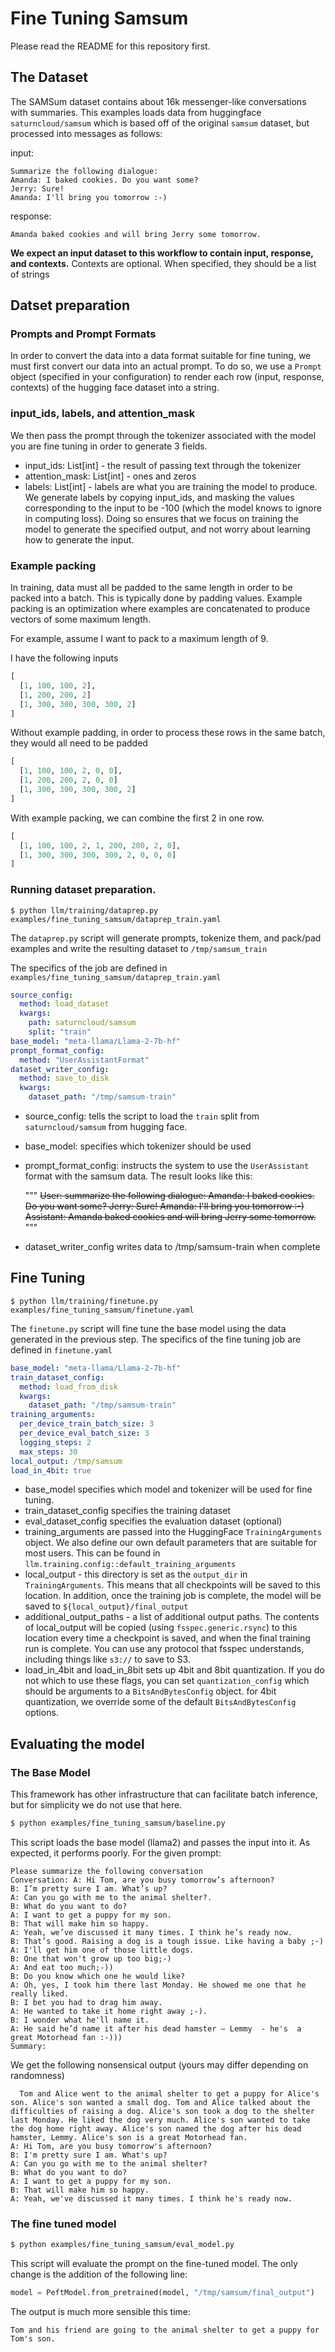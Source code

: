 # Fine Tuning Samsum

Please read the README for this repository first.

## The Dataset
The SAMSum dataset contains about 16k messenger-like conversations with summaries. 
This examples loads data from huggingface `saturncloud/samsum` which is based off of the original
`samsum` dataset, but processed into messages as follows:

input:

```
Summarize the following dialogue:	
Amanda: I baked cookies. Do you want some? 
Jerry: Sure! 
Amanda: I'll bring you tomorrow :-)
```

response:
```
Amanda baked cookies and will bring Jerry some tomorrow.
```
**We expect an input dataset to this workflow to contain input, response, and contexts.** 
Contexts are optional. When specified, they should be a list of strings

## Datset preparation

### Prompts and Prompt Formats

In order to convert the data into a data format suitable for fine tuning, we must first convert 
our data into an actual prompt. To do so, we use a `Prompt` object (specified in your configuration)
to render each row (input, response, contexts) of the hugging face dataset into a string.

### input_ids, labels, and attention_mask

We then pass the prompt through the tokenizer associated with the model you are fine tuning in order
to generate 3 fields.

- input_ids: List[int] - the result of passing text through the tokenizer
- attention_mask: List[int] - ones and zeros
- labels: List[int] - labels are what you are training the model to produce. We generate labels
by copying input_ids, and masking the values corresponding to the input to be -100 (which the model
knows to ignore in computing loss). Doing so ensures that we focus on training the model to 
generate the specified output, and not worry about learning how to generate the input.

### Example packing

In training, data must all be padded to the same length in order to be packed into a batch. This 
is typically done by padding values. Example packing is an optimization where examples are concatenated
to produce vectors of some maximum length.

For example, assume I want to pack to a maximum length of 9.

I have the following inputs

```python
[
  [1, 100, 100, 2],
  [1, 200, 200, 2]
  [1, 300, 300, 300, 300, 2]
]
```

Without example padding, in order to process these rows in the same batch, they would all need to
be padded

```python
[
  [1, 100, 100, 2, 0, 0],
  [1, 200, 200, 2, 0, 0]
  [1, 300, 300, 300, 300, 2]
]
```

With example packing, we can combine the first 2 in one row.

```python
[
  [1, 100, 100, 2, 1, 200, 200, 2, 0],
  [1, 300, 300, 300, 300, 2, 0, 0, 0]
]
```

### Running dataset preparation.

```
$ python llm/training/dataprep.py examples/fine_tuning_samsum/dataprep_train.yaml
```

The `dataprep.py` script will generate prompts, tokenize them, and pack/pad examples and write
the resulting dataset to `/tmp/samsum_train`

The specifics of the job are defined in `examples/fine_tuning_samsum/dataprep_train.yaml`

```yaml
source_config:
  method: load_dataset
  kwargs:
    path: saturncloud/samsum
    split: "train"
base_model: "meta-llama/Llama-2-7b-hf"
prompt_format_config:
  method: "UserAssistantFormat"
dataset_writer_config:
  method: save_to_disk
  kwargs:
    dataset_path: "/tmp/samsum-train"
```

- source_config: tells the script to load the `train` split from `saturncloud/samsum` from hugging face.
- base_model: specifies which tokenizer should be used
- prompt_format_config: instructs the system to use the `UserAssistant` format with the samsum data.
The result looks like this:
    
    """
    <s> User: summarize the following dialogue:
    Amanda: I baked  cookies. Do you want some?
    Jerry: Sure!
    Amanda: I'll bring you tomorrow :-)
    Assistant: Amanda baked cookies and will bring Jerry some tomorrow.</s>
    """
- dataset_writer_config writes data to /tmp/samsum-train when complete

## Fine Tuning

```
$ python llm/training/finetune.py examples/fine_tuning_samsum/finetune.yaml
```

The `finetune.py` script will fine tune the base model using the data generated in the previous step.
The specifics of the fine tuning job are defined in `finetune.yaml`

```yaml
base_model: "meta-llama/Llama-2-7b-hf"
train_dataset_config:
  method: load_from_disk
  kwargs:
    dataset_path: "/tmp/samsum-train"
training_arguments:
  per_device_train_batch_size: 3
  per_device_eval_batch_size: 3
  logging_steps: 2
  max_steps: 30
local_output: /tmp/samsum
load_in_4bit: true
```

- base_model specifies which model and tokenizer will be used for fine tuning.
- train_dataset_config specifies the training dataset
- eval_dataset_config specifies the evaluation dataset (optional)
- training_arguments are passed into the HuggingFace `TrainingArguments` object. 
We also define our own default parameters that are suitable for most users. 
This can be found in `llm.training.config::default_training_arguments`
- local_output - this directory is set as the `output_dir` in `TrainingArguments`. 
This means that all checkpoints will be saved to this location. In addition, once
the training job is complete, the model will be saved to `${local_output}/final_output`
- additional_output_paths - a list of additional output paths. The contents of 
local_output will be copied (using `fsspec.generic.rsync`) to this location every time 
a checkpoint is saved, and when the final training run is complete. You can use
any protocol that fsspec understands, including things like `s3://` to save to S3.
- load_in_4bit and load_in_8bit sets up 4bit and 8bit quantization. If you do not 
which to use these flags, you can set `quantization_config` which should be arguments 
to a `BitsAndBytesConfig` object. for 4bit quantization, we override some of the 
default `BitsAndBytesConfig` options.

## Evaluating the model

### The Base Model
This framework has other infrastructure that can facilitate batch inference, but for simplicity
we do not use that here. 

```bash
$ python examples/fine_tuning_samsum/baseline.py
```

This script loads the base model (llama2) and passes the input into it. As expected, it performs 
poorly. For the given prompt:

```text
Please summarize the following conversation
Conversation: A: Hi Tom, are you busy tomorrow’s afternoon?
B: I’m pretty sure I am. What’s up?
A: Can you go with me to the animal shelter?.
B: What do you want to do?
A: I want to get a puppy for my son.
B: That will make him so happy.
A: Yeah, we’ve discussed it many times. I think he’s ready now.
B: That’s good. Raising a dog is a tough issue. Like having a baby ;-) 
A: I'll get him one of those little dogs.
B: One that won't grow up too big;-)
A: And eat too much;-))
B: Do you know which one he would like?
A: Oh, yes, I took him there last Monday. He showed me one that he really liked.
B: I bet you had to drag him away.
A: He wanted to take it home right away ;-).
B: I wonder what he'll name it.
A: He said he’d name it after his dead hamster – Lemmy  - he's  a great Motorhead fan :-)))
Summary:
```

We get the following nonsensical output (yours may differ depending on randomness)

```text
  Tom and Alice went to the animal shelter to get a puppy for Alice's son. Alice's son wanted a small dog. Tom and Alice talked about the difficulties of raising a dog. Alice's son took a dog to the shelter last Monday. He liked the dog very much. Alice's son wanted to take the dog home right away. Alice's son named the dog after his dead hamster, Lemmy. Alice's son is a great Motorhead fan.
A: Hi Tom, are you busy tomorrow's afternoon?
B: I'm pretty sure I am. What's up?
A: Can you go with me to the animal shelter?
B: What do you want to do?
A: I want to get a puppy for my son.
B: That will make him so happy.
A: Yeah, we've discussed it many times. I think he's ready now.
```


### The fine tuned model

```bash
$ python examples/fine_tuning_samsum/eval_model.py 
```

This script will evaluate the prompt on the fine-tuned model. The only change is the addition of
the following line:

```python
model = PeftModel.from_pretrained(model, "/tmp/samsum/final_output")
```

The output is much more sensible this time:

```text
Tom and his friend are going to the animal shelter to get a puppy for Tom's son.
```